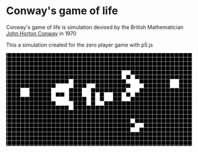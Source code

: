 # Conway's game of life

Conway's game of life is simulation devised by the British Mathematician [John Horton Conway](https://en.wikipedia.org/wiki/John_Horton_Conway) in 1970

This a simulation created for the zero player game with p5.js

![Conway's game of life](/images/demo.JPG)
